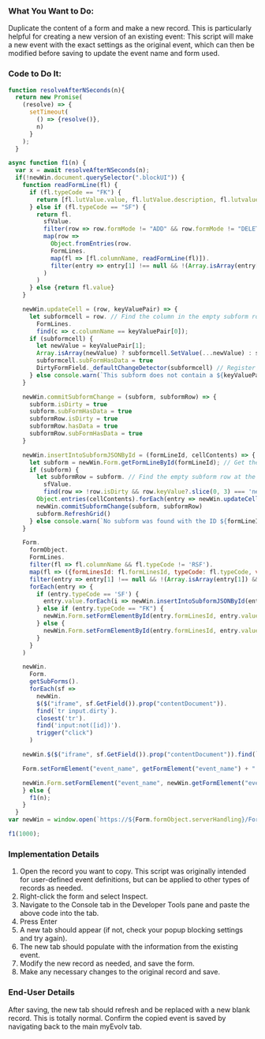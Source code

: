 ### What You Want to Do:
Duplicate the content of a form and make a new record. This is particularly helpful for creating a new version of an existing event: This script will make a new event with the exact settings as the original event, which can then be modified before saving to update the event name and form used.

### Code to Do It:
```javascript
function resolveAfterNSeconds(n){
  return new Promise(
    (resolve) => {
      setTimeout(
        () => {resolve()},
        n)
      }
    );
  }

async function f1(n) {
  var x = await resolveAfterNSeconds(n);
  if(!newWin.document.querySelector(".blockUI")) {
    function readFormLine(fl) {
      if (fl.typeCode == "FK") {
        return [fl.lutValue.value, fl.lutValue.description, fl.lutvalue?.prompt]
      } else if (fl.typeCode == "SF") {
        return fl.
          sfValue.
          filter(row => row.formMode != "ADD" && row.formMode != "DELETE" && row.formMode != "NEW").
          map(row => 
            Object.fromEntries(row.
            FormLines.
            map(fl => [fl.columnName, readFormLine(fl)]).
            filter(entry => entry[1] !== null && !(Array.isArray(entry[1]) && entry[1].length < 1))
          )
        )
      } else {return fl.value}
    }

    newWin.updateCell = (row, keyValuePair) => {
      let subformcell = row. // Find the column in the empty subform row to update
        FormLines.
        find(c => c.columnName == keyValuePair[0]);
      if (subformcell) {
        let newValue = keyValuePair[1];
        Array.isArray(newValue) ? subformcell.SetValue(...newValue) : subformcell.value = newValue;
        subformcell.subFormHasData = true
        DirtyFormField._defaultChangeDetector(subformcell) // Register subform as dirty to prompt myEvolv to save
      } else console.warn(`This subform does not contain a ${keyValuePair[0]} field!`)
    }

    newWin.commitSubformChange = (subform, subformRow) => {
      subform.isDirty = true
      subform.subFormHasData = true
      subformRow.isDirty = true
      subformRow.hasData = true
      subformRow.subFormHasData = true
    }

    newWin.insertIntoSubformJSONById = (formLineId, cellContents) => {
      let subform = newWin.Form.getFormLineById(formLineId); // Get the subform element
      if (subform) {
        let subformRow = subform. // Find the empty subform row at the end
          sfValue.
          find(row => !row.isDirty && row.keyValue?.slice(0, 3) === 'new' && row.keyValue?.length > 3)
        Object.entries(cellContents).forEach(entry => newWin.updateCell(subformRow, entry))
        newWin.commitSubformChange(subform, subformRow)
        subform.RefreshGrid()
      } else console.warn(`No subform was found with the ID ${formLineId}`); // Also return undefined if no subform found
    }

    Form.
      formObject.
      FormLines.
      filter(fl => fl.columnName && fl.typeCode != 'RSF').
      map(fl => ({formLinesId: fl.formLinesId, typeCode: fl.typeCode, value: readFormLine(fl)})).
      filter(entry => entry[1] !== null && !(Array.isArray(entry[1]) && entry[1].length < 1)).
      forEach(entry => {
        if (entry.typeCode == 'SF') {
          entry.value.forEach(i => newWin.insertIntoSubformJSONById(entry.formLinesId, i, newWin));
        } else if (entry.typeCode == "FK") {
          newWin.Form.setFormElementById(entry.formLinesId, entry.value[0]);
        } else {
          newWin.Form.setFormElementById(entry.formLinesId, entry.value);
        }
      }
    )

    newWin.
      Form.
      getSubForms().
      forEach(sf =>
        newWin.
        $($("iframe", sf.GetField()).prop("contentDocument")).
        find(`tr input.dirty`).
        closest('tr').
        find('input:not([id])').
        trigger("click")
      )

    newWin.$($("iframe", sf.GetField()).prop("contentDocument")).find(`tr input.dirty`).closest('tr').find('input:not([id])').trigger("click");

    Form.setFormElement("event_name", getFormElement("event_name") + " " + new Date().toISOString().slice(0, 10));

    newWin.Form.setFormElement("event_name", newWin.getFormElement("event_name") + " - copy")
    } else {
      f1(n);
    }
  }
var newWin = window.open(`https://${Form.formObject.serverHandling}/Form.aspx?form_header_id=${Form.formObject.formHeaderId}&parent_value=${parentValue}&key_value=&is_add_allowed=true&is_edit_allowed=true&is_delete_allowed=true&mode=ADD&isCompleteScheduledEvent=false#!`);

f1(1000);
```

### Implementation Details
1. Open the record you want to copy. This script was originally intended for user-defined event definitions, but can be applied to other types of records as needed.
2. Right-click the form and select Inspect.
3. Navigate to the Console tab in the Developer Tools pane and paste the above code into the tab.
4. Press Enter
5. A new tab should appear (if not, check your popup blocking settings and try again).
6. The new tab should populate with the information from the existing event.
7. Modify the new record as needed, and save the form.
8. Make any necessary changes to the original record and save.

### End-User Details
After saving, the new tab should refresh and be replaced with a new blank record. This is totally normal. Confirm the copied event is saved by navigating back to the main myEvolv tab.
